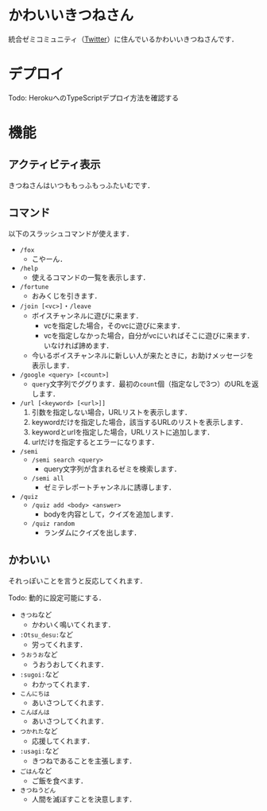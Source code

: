 # かわいいきつねさん

統合ゼミコミュニティ（[Twitter](https://twitter.com/tougousemi)）に住んでいるかわいいきつねさんです．

# デプロイ

Todo: HerokuへのTypeScriptデプロイ方法を確認する

# 機能

## アクティビティ表示

きつねさんはいつももっふもっふたいむです．

## コマンド

以下のスラッシュコマンドが使えます．

* `/fox`
  * こやーん．
* `/help`
  * 使えるコマンドの一覧を表示します．
* `/fortune`
  * おみくじを引きます．
* `/join [<vc>]`・`/leave`
  * ボイスチャンネルに遊びに来ます．
    * vcを指定した場合，そのvcに遊びに来ます．
    * vcを指定しなかった場合，自分がvcにいればそこに遊びに来ます．いなければ諦めます．
  * 今いるボイスチャンネルに新しい人が来たときに，お助けメッセージを表示します．
* `/google <query> [<count>]`
  * `query`文字列でググります．最初の`count`個（指定なしで3つ）のURLを返します．
* `/url [<keyword> [<url>]]`
  1. 引数を指定しない場合，URLリストを表示します．
  2. keywordだけを指定した場合，該当するURLのリストを表示します．
  3. keywordとurlを指定した場合，URLリストに追加します．
  4. urlだけを指定するとエラーになります．
* `/semi`
  * `/semi search <query>`
    * query文字列が含まれるゼミを検索します．
  * `/semi all`
    * ゼミテレポートチャンネルに誘導します．
* `/quiz`
  * `/quiz add <body> <answer>`
    * bodyを内容として，クイズを追加します．
  * `/quiz random`
    * ランダムにクイズを出します．

## かわいい

それっぽいことを言うと反応してくれます．

Todo: 動的に設定可能にする．

* `きつね`など
  * かわいく鳴いてくれます．
* `:Otsu_desu:`など
  * 労ってくれます．
* `うおうお`など
  * うおうおしてくれます．
* `:sugoi:`など
  * わかってくれます．
* `こんにちは`
  * あいさつしてくれます．
* `こんばんは`
  * あいさつしてくれます．
* `つかれた`など
  * 応援してくれます．
* `:usagi:`など
  * きつねであることを主張します．
* `ごはん`など
  * ご飯を食べます．
* `きつねうどん`
  * 人間を滅ぼすことを決意します．
